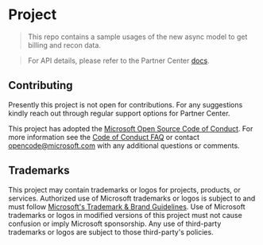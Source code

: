 # Project

> This repo contains a sample usages of the new async model to get billing and recon data.

> For API details, please refer to the Partner Center [docs](https://learn.microsoft.com/en-us/partner-center/develop/get-invoice-billed-unbilled-consumption).

## Contributing

Presently this project is not open for contributions.  For any suggestions kindly reach out through regular support 
options for Partner Center.

This project has adopted the [Microsoft Open Source Code of Conduct](https://opensource.microsoft.com/codeofconduct/).
For more information see the [Code of Conduct FAQ](https://opensource.microsoft.com/codeofconduct/faq/) or
contact [opencode@microsoft.com](mailto:opencode@microsoft.com) with any additional questions or comments.

## Trademarks

This project may contain trademarks or logos for projects, products, or services. Authorized use of Microsoft 
trademarks or logos is subject to and must follow 
[Microsoft's Trademark & Brand Guidelines](https://www.microsoft.com/en-us/legal/intellectualproperty/trademarks/usage/general).
Use of Microsoft trademarks or logos in modified versions of this project must not cause confusion or imply Microsoft sponsorship.
Any use of third-party trademarks or logos are subject to those third-party's policies.
